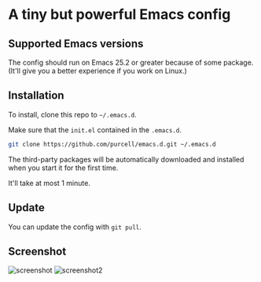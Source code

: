 # A tiny but powerful Emacs config

## Supported Emacs versions
The config should run on Emacs 25.2 or greater because of some package.
(It'll give you a better experience if you work on Linux.)
## Installation
To install, clone this repo to `~/.emacs.d`.

Make sure that the `init.el` contained in the `.emacs.d`.
``` bash
git clone https://github.com/purcell/emacs.d.git ~/.emacs.d
```
The third-party packages will be automatically downloaded and installed when you start it for the first time.

It'll take at most 1 minute.

## Update
You can update the config with `git pull`.

## Screenshot
![screenshot](https://i.loli.net/2018/10/23/5bce8d866b3d4.png)
![screenshot2](https://i.loli.net/2018/10/23/5bce8e5bd65bb.png)
